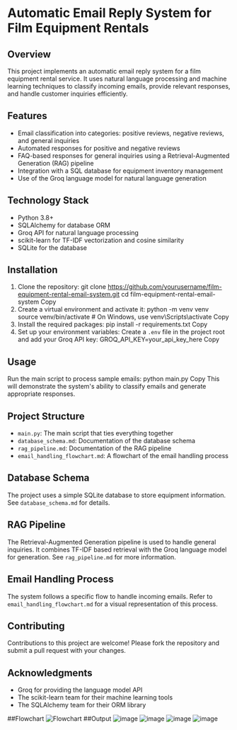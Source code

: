 # Automatic Email Reply System for Film Equipment Rentals

## Overview

This project implements an automatic email reply system for a film equipment rental service. It uses natural language processing and machine learning techniques to classify incoming emails, provide relevant responses, and handle customer inquiries efficiently.

## Features

- Email classification into categories: positive reviews, negative reviews, and general inquiries
- Automated responses for positive and negative reviews
- FAQ-based responses for general inquiries using a Retrieval-Augmented Generation (RAG) pipeline
- Integration with a SQL database for equipment inventory management
- Use of the Groq language model for natural language generation

## Technology Stack

- Python 3.8+
- SQLAlchemy for database ORM
- Groq API for natural language processing
- scikit-learn for TF-IDF vectorization and cosine similarity
- SQLite for the database

## Installation

1. Clone the repository:
git clone https://github.com/yourusername/film-equipment-rental-email-system.git
cd film-equipment-rental-email-system
Copy
2. Create a virtual environment and activate it:
python -m venv venv
source venv/bin/activate  # On Windows, use venv\Scripts\activate
Copy
3. Install the required packages:
pip install -r requirements.txt
Copy
4. Set up your environment variables:
Create a `.env` file in the project root and add your Groq API key:
GROQ_API_KEY=your_api_key_here
Copy
## Usage

Run the main script to process sample emails:
python main.py
Copy
This will demonstrate the system's ability to classify emails and generate appropriate responses.

## Project Structure

- `main.py`: The main script that ties everything together
- `database_schema.md`: Documentation of the database schema
- `rag_pipeline.md`: Documentation of the RAG pipeline
- `email_handling_flowchart.md`: A flowchart of the email handling process

## Database Schema

The project uses a simple SQLite database to store equipment information. See `database_schema.md` for details.

## RAG Pipeline

The Retrieval-Augmented Generation pipeline is used to handle general inquiries. It combines TF-IDF based retrieval with the Groq language model for generation. See `rag_pipeline.md` for more information.

## Email Handling Process

The system follows a specific flow to handle incoming emails. Refer to `email_handling_flowchart.md` for a visual representation of this process.


## Contributing

Contributions to this project are welcome! Please fork the repository and submit a pull request with your changes.

## Acknowledgments

- Groq for providing the language model API
- The scikit-learn team for their machine learning tools
- The SQLAlchemy team for their ORM library

##Flowchart
![Flowchart](https://github.com/user-attachments/assets/9c6f4d06-0d7f-493f-b4a1-253d56b53622)
##Output
![image](https://github.com/user-attachments/assets/e3b1a3d1-2d7d-46bf-8d53-75a1e8feb710)
![image](https://github.com/user-attachments/assets/1587fcd9-1c33-496a-94ae-7c2e2bca6998)
![image](https://github.com/user-attachments/assets/fff12dd9-d49e-40e7-a087-d4227cf19c68)
![image](https://github.com/user-attachments/assets/9cfa5de2-311c-4004-a86d-cca9a86264c0)





